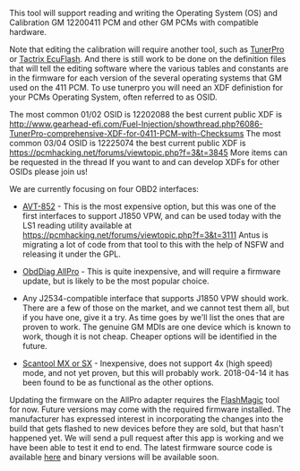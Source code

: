 This tool will support reading and writing the Operating System (OS) and Calibration GM 12200411 PCM and other GM PCMs with compatible hardware.

Note that editing the calibration will require another tool, such as [TunerPro](http://www.tunerpro.net/) or [Tactrix EcuFlash](http://www.tactrix.com/). And there is still work to be done on the definition files that will tell the editing software where the various tables and constants are in the firmware for each version of the several operating systems that GM used on the 411 PCM. To use tunerpro you will need an XDF definistion for your PCMs Operating System, often referred to as OSID. 

The most common 01/02 OSID is 12202088 the best current public XDF is http://www.gearhead-efi.com/Fuel-Injection/showthread.php?6086-TunerPro-comprehensive-XDF-for-0411-PCM-with-Checksums
The most common 03/04 OSID is 12225074 the best current public XDF is https://pcmhacking.net/forums/viewtopic.php?f=3&t=3845 More items can be requested in the thread
If you want to and can develop XDFs for other OSIDs please join us!



We are currently focusing on four OBD2 interfaces:

* [AVT-852](http://www.avt-hq.com/852_hw.htm) - This is the most expensive option, but this was one of the first interfaces to support J1850 VPW, and can be used today with the LS1 reading utility available at https://pcmhacking.net/forums/viewtopic.php?f=3&t=3111 Antus is migrating a lot of code from that tool to this with the help of NSFW and releasing it under the GPL.

* [ObdDiag AllPro](http://www.obddiag.net/products.html) - This is quite inexpensive, and will require a firmware update, but is likely to be the most popular choice.

* Any J2534-compatible interface that supports J1850 VPW should work. There are a few of those on the market, and we cannot test them all, but if you have one, give it a try. As time goes by we'll list the ones that are proven to work. The genuine GM MDIs are one device which is known to work, though it is not cheap. Cheaper options will be identified in the future.

* [Scantool MX or SX](https://www.scantool.net/obdlink-sx/) - Inexpensive, does not support 4x (high speed) mode, and not yet proven, but this will probably work. 2018-04-14 it has been found to be as functional as the other options.

Updating the firmware on the AllPro adapter requires the [FlashMagic](http://www.flashmagictool.com/download.html) tool for now. Future versions may come with the required firmware installed. The manufacturer has expressed interest in incorporating the changes into the build that gets flashed to new devices before they are sold, but that hasn't happened yet. We will send a pull request after this app is working and we have been able to test it end to end. The latest firmware source code is available [here](https://github.com/antuspcm/allpro/tree/4xj1850) and binary versions will be available soon.


